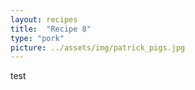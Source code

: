 ```yaml
---
layout: recipes
title:  "Recipe 8"
type: "pork"
picture: ../assets/img/patrick_pigs.jpg
---
```


test
